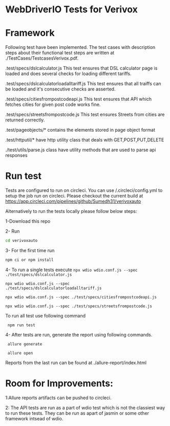 # WebDriverIO Tests for Verivox

# Framework
Following test have been implemented. The test cases with description steps about their functional test steps are written at ./TestCases/TestcasesVerivox.pdf.

.test/specs/dslcalculator.js This test ensures that DSL calculator page is loaded and does several checks for loading different tariffs.

.test/specs/dslcalculatorloadalltariff.js This test ensures that all traiffs can be loaded and it's consecutive checks are asserted.

.test/specs/citiesfrompostcodeapi.js This test ensures that API which fetches cities for given post code works fine.

.test/specs/streetsfrompostcode.js This test ensures Streets from cities are returned correctly.

.test/pageobjects/* contains the elements stored in page object format

.test/httputil/* have http utility class that deals with GET,POST,PUT,DELETE

./test/utils/parse.js class have utility methods that are used to parse api responses

# Run test
Tests are configured to run on circleci. You can use /.circleci/config.yml to setup the job run on circleci.
Please checkout the current build at https://app.circleci.com/pipelines/github/Sumedh31/verivoxauto 

Alternatively to run the tests locally please follow below steps:

1-Download this repo

2- Run
```cmd
cd verivoxauto
```
3- For the first time run
```cmd
npm ci or npm install
```
4- To run a single tests execute
```npx wdio wdio.conf.js --spec ./test/specs/dslcalculator.js```

```npx wdio wdio.conf.js --spec ./test/specs/dslcalculatorloadalltariff.js```

```npx wdio wdio.conf.js --spec ./test/specs/citiesfrompostcodeapi.js```

```npx wdio wdio.conf.js --spec ./test/specs/streetsfrompostcode.js```

To run all test use following command

``` npm run test```

4- After tests are run, generate the report using following commands.

``` allure generate```

``` allure open```

Reports from the last run can be found at ./allure-report/index.html

# Room for Improvements:
1:Allure reports artifacts can be pushed to circleci.

2: The API tests are run as a part of wdio test which is not the classiest way to run these tests. They can be run as apart of jasmin or some other framework intsead of wdio.
